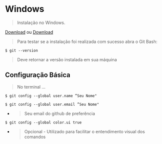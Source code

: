 # Windows

> Instalação no Windows.

[Download](https://git-scm.com/) ou [Download](https://gitforwindows.org/)



> Para testar se a instalação foi realizada com sucesso abra o Git Bash:

```shell
$ git --version
```

> Deve retornar a versão instalada em sua máquina



## Configuração Básica

> No terminal ...

```shell
$ git config --global user.name ”Seu Nome"
```

```shell
$ git config --global user.email ”Seu Nome"
```

- > Seu email do github de preferência

```shell
$ git config --global color.ui true
```

- > Opcional - Utilizado para facilitar o entendimento visual dos comandos